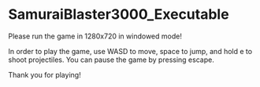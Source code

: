 # SamuraiBlaster3000_Executable

Please run the game in 1280x720 in windowed mode!

In order to play the game, use WASD to move, space to jump, and hold e to shoot projectiles.
You can pause the game by pressing escape. 

Thank you for playing!
